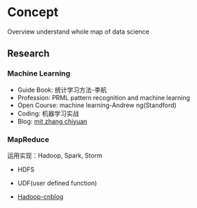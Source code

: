 # Concept

Overview understand whole map of data science

## Research

### Machine Learning

* Guide Book: 统计学习方法-李航
* Profession: PRML pattern recognition and machine learning
* Open Course: machine learning-Andrew ng(Standford)
* Coding: 机器学习实战
* Blog: [mit zhang chiyuan](http://freemind.pluskid.org/)

### MapReduce

运用实现：Hadoop, Spark, Storm

* HDFS
* UDF(user defined function)

* [Hadoop-cnblog](http://www.cnblogs.com/sunddenly/p/3977011.html)
